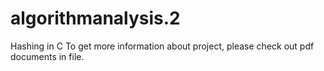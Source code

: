 # algorithmanalysis.2
Hashing in C
To get more information about project, please check out pdf documents in file.
